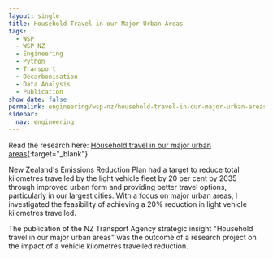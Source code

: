 ```yaml
---
layout: single
title: Household Travel in our Major Urban Areas
tags:
  - WSP
  - WSP NZ
  - Engineering
  - Python
  - Transport
  - Decarbonisation
  - Data Analysis
  - Publication
show_date: false
permalink: engineering/wsp-nz/household-travel-in-our-major-urban-areas
sidebar:
  nav: engineering
---
```


Read the research here: [Household travel in our major urban areas][NZTA]{:target="_blank"}

New Zealand's Emissions Reduction Plan had a target to reduce total kilometres travelled by the light vehicle fleet by 20 per cent by 2035 through improved urban form and providing better travel options, particularly in our largest cities.
With a focus on major urban areas, I investigated the feasibility of achieving a 20% reduction in light vehicle kilometres travelled.

The publication of the NZ Transport Agency strategic insight "Household travel in our major urban areas" was the outcome of a research project on the impact of a vehicle kilometres travelled reduction.


[NZTA]: https://nzta.govt.nz/resources/household-travel-in-our-major-urban-areas